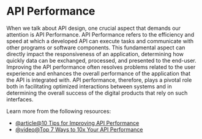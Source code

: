 # API Performance

When we talk about API design, one crucial aspect that demands our attention is API Performance. API Performance refers to the efficiency and speed at which a developed API can execute tasks and communicate with other programs or software components. This fundamental aspect can directly impact the responsiveness of an application, determining how quickly data can be exchanged, processed, and presented to the end-user. Improving the API performance often resolves problems related to the user experience and enhances the overall performance of the application that the API is integrated with. API performance, therefore, plays a pivotal role both in facilitating optimized interactions between systems and in determining the overall success of the digital products that rely on such interfaces.

Learn more from the following resources:

- [@article@10 Tips for Improving API Performance](https://nordicapis.com/10-tips-for-improving-api-performance/)
- [@video@Top 7 Ways to 10x Your API Performance](https://www.youtube.com/watch?v=zvWKqUiovAM)
